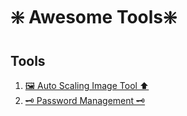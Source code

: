 # ❇️ Awesome Tools❇️

## Tools

1. [🖼️ Auto Scaling Image Tool ⬆️](Auto%20Scaling%20Image/README.md)
2. [🗝️ Password Management 🗝️](Password%20Management/README.md)